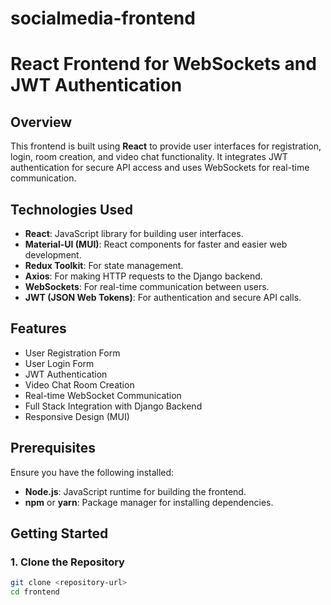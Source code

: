 # socialmedia-frontend

# React Frontend for WebSockets and JWT Authentication

## Overview

This frontend is built using **React** to provide user interfaces for registration, login, room creation, and video chat functionality. It integrates JWT authentication for secure API access and uses WebSockets for real-time communication.

## Technologies Used

- **React**: JavaScript library for building user interfaces.
- **Material-UI (MUI)**: React components for faster and easier web development.
- **Redux Toolkit**: For state management.
- **Axios**: For making HTTP requests to the Django backend.
- **WebSockets**: For real-time communication between users.
- **JWT (JSON Web Tokens)**: For authentication and secure API calls.

## Features

- User Registration Form
- User Login Form
- JWT Authentication
- Video Chat Room Creation
- Real-time WebSocket Communication
- Full Stack Integration with Django Backend
- Responsive Design (MUI)

## Prerequisites

Ensure you have the following installed:

- **Node.js**: JavaScript runtime for building the frontend.
- **npm** or **yarn**: Package manager for installing dependencies.

## Getting Started

### 1. Clone the Repository

```bash
git clone <repository-url>
cd frontend
